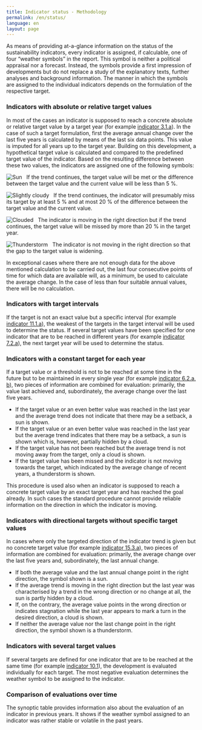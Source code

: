 ```yaml
---
title: Indicator status - Methodology
permalink: /en/status/
language: en
layout: page
---
```


As means of providing at-a-glance information on the status of the sustainability indicators, every indicator is assigned, if calculable, one of four “weather symbols” in the report. This symbol is neither a political appraisal nor a forecast. Instead, the symbols provide a first impression of developments but do not replace a study of the explanatory texts, further analyses and background information. The manner in which the symbols are assigned to the individual indicators depends on the formulation of the respective target.

<h3>Indicators with absolute or relative target values</h3>

In most of the cases an indicator is supposed to reach a concrete absolute or relative target value by a target year (for example [indicator 3.1.a](https://dns-indikatoren.de/en/3-1-ab/)). In the case of such a target formulation, first the average annual change over the last five years is calculated by means of the last six data points. This value is imputed for all years up to the target year. Building on this development, a hypothetical target value is calculated and compared to the predefined target value of the indicator. Based on the resulting difference between these two values, the indicators are assigned one of the following symbols:

<img src="http://sdg-indikatoren.de/public/Wettersymbole/Sonne.png" alt="Sun" /> &nbsp; If the trend continues, the target value will be met or the difference between the target value and the current value will be less than 5 %.

<img src="http://sdg-indikatoren.de/public/Wettersymbole/Leicht bewölkt.png" alt="Slightly cloudy" /> &nbsp;	If the trend continues, the indicator will presumably miss its target by at least 5 % and at most 20 % of the difference between the target value and the current value.

<img src="http://sdg-indikatoren.de/public/Wettersymbole/Wolke.png" alt="Clouded" /> &nbsp; The indicator is moving in the right direction but if the trend continues, the target value will be missed by more than 20 % in the target year.

<img src="http://sdg-indikatoren.de/public/Wettersymbole/Blitz.png" alt="Thunderstorm" /> &nbsp; The indicator is not moving in the right direction so that the gap to the target value is widening.

In exceptional cases where there are not enough data for the above mentioned calculation to be carried out, the last four consecutive points of time for which data are available will, as a minimum, be used to calculate the average change. In the case of less than four suitable annual values, there will be no calculation.

<h3>Indicators with target intervals</h3>

If the target is not an exact value but a specific interval (for example [indicator 11.1.a](https://dns-indikatoren.de/en/11-1-a/)), the weakest of the targets in the target interval will be used to determine the status. If several target values have been specified for one indicator that are to be reached in different years (for example [indicator 7.2.a](https://dns-indikatoren.de/en/7-2-a/)), the next target year will be used to determine the status.

<h3>Indicators with a constant target for each year</h3>

If a target value or a threshold is not to be reached at some time in the future but to be maintained in every single year (for example [indicator 6.2.a, b](https://dns-indikatoren.de/en/6-2-ab/)), two pieces of information are combined for evaluation: primarily, the value last achieved and, subordinately, the average change over the last five years.

* If the target value or an even better value was reached in the last year and the average trend does not indicate that there may be a setback, a sun is shown.
* If the target value or an even better value was reached in the last year but the average trend indicates that there may be a setback, a sun is shown which is, however, partially hidden by a cloud.
* If the target value has not been reached but the average trend is not moving away from the target, only a cloud is shown.
* If the target value has been missed and the indicator is not moving towards the target, which indicated by the average change of recent years, a thunderstorm is shown.

This procedure is used also when an indicator is supposed to reach a concrete target value by an exact target year and has reached the goal already. In such cases the standard procedure cannot provide reliable information on the direction in which the indicator is moving.

<h3>Indicators with directional targets without specific target values</h3>

In cases where only the targeted direction of the indicator trend is given but no concrete target value (for example [indicator 15.3.a](https://dns-indikatoren.de/en/15-3-ab/)), two pieces of information are combined for evaluation: primarily, the average change over the last five years and, subordinately, the last annual change.

* If both the average value and the last annual change point in the right direction, the symbol shown is a sun.
* If the average trend is moving in the right direction but the last year was characterised by a trend in the wrong direction or no change at all, the sun is partly hidden by a cloud.
* If, on the contrary, the average value points in the wrong direction or indicates stagnation while the last year appears to mark a turn in the desired direction, a cloud is shown.
* If neither the average value nor the last change point in the right direction, the symbol shown is a thunderstorm.

<h3>Indicators with several target values</h3>

If several targets are defined for one indicator that are to be reached at the same time (for example  [indicator 10.1](https://dns-indikatoren.de/en/10-1/)), the development is evaluated individually for each target. The most negative evaluation determines the weather symbol to be assigned to the indicator.

<h3>Comparison of evaluations over time</h3>

The synoptic table provides information also about the evaluation of an indicator in previous years. It shows if the weather symbol assigned to an indicator was rather stable or volatile in the past years.
